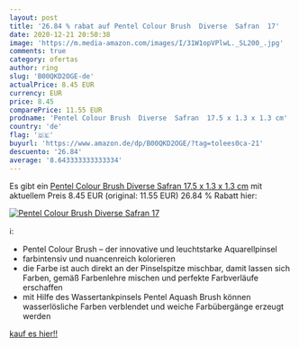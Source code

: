 ```yaml
---
layout: post
title: '26.84 % rabat auf Pentel Colour Brush  Diverse  Safran  17'
date: 2020-12-21 20:50:38
image: 'https://m.media-amazon.com/images/I/31W1opVPlwL._SL200_.jpg'
comments: true
category: ofertas
author: ring
slug: 'B00QKD2OGE-de'
actualPrice: 8.45 EUR
currency: EUR
price: 8.45
comparePrice: 11.55 EUR
prodname: 'Pentel Colour Brush  Diverse  Safran  17.5 x 1.3 x 1.3 cm'
country: 'de'
flag: '🇩🇪'
buyurl: 'https://www.amazon.de/dp/B00QKD2OGE/?tag=tolees0ca-21'
descuento: '26.84'
average: '8.643333333333334'
---
```


Es gibt ein [Pentel Colour Brush  Diverse  Safran  17.5 x 1.3 x 1.3 cm](https://www.amazon.de/dp/B00QKD2OGE/?tag=tolees0ca-21) mit aktuellem Preis 8.45 EUR (original: 11.55 EUR) 26.84 % Rabatt hier:

[![Pentel Colour Brush  Diverse  Safran  17](https://m.media-amazon.com/images/I/31W1opVPlwL._SL200_.jpg)](https://www.amazon.de/dp/B00QKD2OGE/?tag=tolees0ca-21)

ℹ️:

- Pentel Colour Brush – der innovative und leuchtstarke Aquarellpinsel
- farbintensiv und nuancenreich kolorieren
- die Farbe ist auch direkt an der Pinselspitze mischbar, damit lassen sich Farben, gemäß Farbenlehre mischen und perfekte Farbverläufe erschaffen
- mit Hilfe des Wassertankpinsels Pentel Aquash Brush können wasserlösliche Farben verblendet und weiche Farbübergänge erzeugt werden

[kauf es hier!!](https://www.amazon.de/dp/B00QKD2OGE/?tag=tolees0ca-21)
